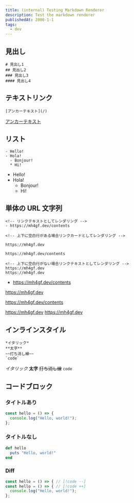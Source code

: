 ```yaml
---
title: (internal) Testing Markdown Renderer
description: Test the markdown renderer
publishedAt: 2000-1-1
tags:
  - dev
---
```


## 見出し

```
# 見出し1
## 見出し2
### 見出し3
#### 見出し4
```

## テキストリンク

```
[アンカーテキスト](/)
```

[アンカーテキスト](/)

## リスト

```
- Hello!
- Hola!
  - Bonjour!
  * Hi!
```

- Hello!
- Hola!
  - Bonjour!
  * Hi!

## 単体の URL 文字列

```
<!-- リンクテキストとしてレンダリング -->
- https://mh4gf.dev/contents

<!-- 上下に空白行がある場合リンクカードとしてレンダリング -->

https://mh4gf.dev

https://mh4gf.dev/contents

<!-- 上下に空白行がない場合リンクテキストとしてレンダリング -->
https://mh4gf.dev
https://mh4gf.dev
```

- https://mh4gf.dev/contents

https://mh4gf.dev

https://mh4gf.dev/contents

https://mh4gf.dev
https://mh4gf.dev

## インラインスタイル

```
*イタリック*
**太字**
~~打ち消し線~~
`code`
```

_イタリック_
**太字**
~~打ち消し線~~
`code`

## コードブロック

### タイトルあり

```js title="./lib/sample.js"
const hello = () => {
  console.log("Hello, world!");
};
```

### タイトルなし

```ruby
def hello
  puts "Hello, world!"
end
```

### Diff

```js
const hello = () => { // [!code --]
const hello = () => { // [!code ++]
  console.log("Hello, world!");
};
```

